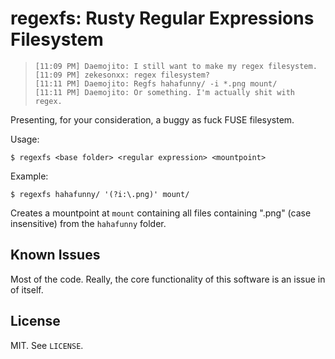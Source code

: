 # regexfs: **R**usty R**eg**ular **Exp**ressions **F**ile**s**ystem

>     [11:09 PM] Daemojito: I still want to make my regex filesystem.
>     [11:09 PM] zekesonxx: regex filesystem?
>     [11:11 PM] Daemojito: Regfs hahafunny/ -i *.png mount/
>     [11:11 PM] Daemojito: Or something. I'm actually shit with regex.

Presenting, for your consideration, a buggy as fuck FUSE filesystem.

Usage:
```
$ regexfs <base folder> <regular expression> <mountpoint>
```

Example:
```
$ regexfs hahafunny/ '(?i:\.png)' mount/
```

Creates a mountpoint at `mount` containing all files containing ".png" (case insensitive) from the `hahafunny` folder.

## Known Issues
Most of the code. Really, the core functionality of this software is an issue in of itself.

## License
MIT. See `LICENSE`.
